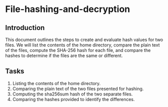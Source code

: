# File-hashing-and-decryption

## Introduction
This document outlines the steps to create and evaluate hash values for two files. We will list the contents of the home directory, compare the plain text of the files, compute the SHA-256 hash for each file, and compare the hashes to determine if the files are the same or different.

## Tasks
1. Listing the contents of the home directory.
2. Comparing the plain text of the two files presented for hashing.
3. Computing the sha256sum hash of the two separate files.
4. Comparing the hashes provided to identify the differences.
